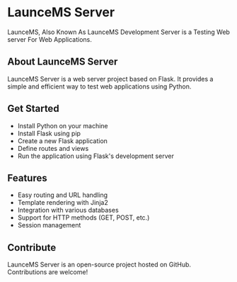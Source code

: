 # LaunceMS Server
LaunceMS, Also Known As LaunceMS Development Server is a Testing Web server For Web Applications.
## About LaunceMS Server
LaunceMS Server is a web server project based on Flask. It provides a simple and efficient way to test web applications using Python.
## Get Started
+ Install Python on your machine
+ Install Flask using pip
+ Create a new Flask application
+ Define routes and views
+ Run the application using Flask's development server
## Features
+ Easy routing and URL handling
+ Template rendering with Jinja2
+ Integration with various databases
+ Support for HTTP methods (GET, POST, etc.)
+ Session management
## Contribute
LaunceMS Server is an open-source project hosted on GitHub. Contributions are welcome!


